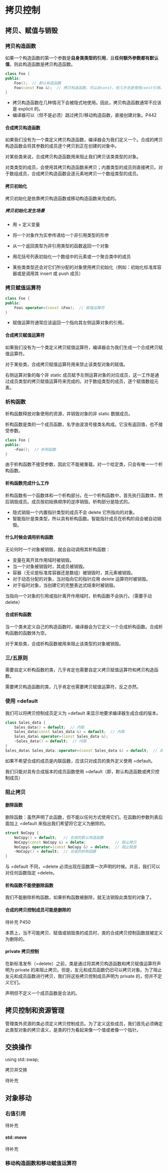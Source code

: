 # 拷贝控制

## 拷贝、赋值与销毁

### 拷贝构造函数

如果一个构造函数的第一个参数是**自身类类型的引用**，且**任何额外参数都有默认值**，则此构造函数是拷贝构造函数。

```c++
class Foo {
public:
    Foo();  // 默认构造函数
    Foo(const Foo &);  // 拷贝构造函数。可以非const，但几乎总是使用const引用。
}
```

* 拷贝构造函数在几种情况下会被隐式地使用。因此，拷贝构造函数通常不应该是 explicit 的。
* 编译器可以（但不是必须）跳过拷贝/移动构造函数，直接创建对象。P442

#### 合成拷贝构造函数

如果我们没有为一个类定义拷贝构造函数，编译器会为我们定义一个。合成的拷贝构造函数会将其参数的成员逐个拷贝到正在创建的对象中。

对某些类来说，合成拷贝构造函数用来阻止我们拷贝该类类型的对象。

对类类型的成员，会使用其拷贝构造函数来拷贝；内置类型的成员则直接拷贝。对于数组成员，合成拷贝构造函数会逐元素地拷贝一个数组类型的成员。

#### 拷贝初始化

拷贝初始化是依靠拷贝构造函数或移动构造函数来完成的。

##### 拷贝初始化发生场景

* 用 = 定义变量
* 将一个对象作为实参传递给一个非引用类型的形参
* 从一个返回类型为非引用类型的函数返回一个对象
* 用花括号列表初始化一个数组中的元素或一个聚合类中的成员

* 某些类类型还会对它们所分配的对象使用拷贝初始化（例如：初始化标准库容器或是调用其 insert 或 push 成员）

### 拷贝赋值运算符

```c++
class Foo {
public:
    Foo& operator=(const &Foo);  // 赋值运算符
}
```

* 赋值运算符通常应该返回一个指向其左侧运算对象的引用。

#### 合成拷贝赋值运算符

如果我们没有为一个类定义拷贝赋值运算符，编译器会为我们生成一个合成拷贝赋值运算符。

对于某些类，合成拷贝赋值运算符用来禁止该类型对象的赋值。

右侧运算对象的每个非 static 成员赋予左侧运算对象的对应成员，这一工作是通过成员类型的拷贝赋值运算符来完成的。对于数组类型的成员，逐个赋值数组元素。

### 析构函数

析构函数释放对象使用的资源，并销毁对象的非 static 数据成员。

析构函数是类的一个成员函数，名字由波浪号接类名构成。它没有返回值，也不接受参数。

```c++
class Foo {
public:
    ~Foo();  // 析构函数
}
```

由于析构函数不接受参数，因此它不能被重载。对一个给定类，只会有唯一一个析构函数。

#### 析构函数完成什么工作

析构函数有一个函数体和一个析构部分。在一个析构函数中，首先执行函数体，然后销毁成员。成员按初始换顺序的逆序销毁。析构部分是隐式的。

* 隐式销毁一个内置指针类型的成员不会 delete 它所指向的对象。
* 智能指针是类类型，所以具有析构函数。智能指针成员在析构阶段会被自动销毁。

#### 什么时候会调用析构函数

无论何时一个对象被销毁，就会自动调用其析构函数：

* 变量在离开其作用域时被销毁。
* 当一个对象被销毁时，其成员被销毁。
* 容器（无论是标准库容器还是数组）被销毁时，其元素被销毁。
* 对于动态分配的对象，当对指向它的指针应用 delete 运算符时被销毁。
* 对于临时对象，当创建它的完整表达式结束时被销毁。

当指向一个对象的引用或指针离开作用域时，析构函数不会执行。（需要手动 delete）

#### 合成析构函数

当一个类未定义自己的构造函数时，编译器会为它定义一个合成析构函数。合成析构函数的函数体为空。

对于某些类，合成析构函数被用来阻止该类型的对象被销毁。

### 三/五原则

需要自定义析构函数的类，几乎肯定也需要自定义拷贝赋值运算符和拷贝构造函数。

需要拷贝构造函数的类，几乎肯定也需要拷贝赋值运算符，反之亦然。

### 使用 =default

我们可以将拷贝控制成员定义为 =default 来显示地要求编译器生成合成的版本。

```c++
class Sales_data {
    Sales_data() = default;  // 内联
    Sales_data(const Sales_data &) = default;  // 内联
    Sales_data& operator=(const Sales_data &);
    ~Sales_data() = default;  // 内联
}
Sales_data& Sales_data::operator=(const Sales_data &) = default;  // 非内联
```

如果不希望合成的成员是内联函数，应该只对成员的类外定义使用 =default。

我们只能对具有合成版本的成员函数使用 =default（即，默认构造函数或拷贝控制成员）

### 阻止拷贝

#### 删除函数

删除函数：虽然声明了此函数，但不能以任何方式使用它们。在函数的参数列表后面加上 =default 来指出我们希望将它定义为删除的。

```c++
struct NoCopy {
    NoCopy() = default;   // 合成的默认构造函数
    NoCopy(const NoCopy &) = delete;             // 阻止拷贝
    NoCopy& operator=(const NoCopy &) = delete;  // 阻止赋值
    ~NoCopy() = default;  // 合成的析构函数
}
```

与 =default 不同，=delete 必须出现在函数第一次声明的时候。并且，我们可以对任何函数指定 =delete。

#### 析构函数不能使删除函数

我们不能删除析构函数。如果析构函数被删除，就无法销毁此类型的对象了。

#### 合成的拷贝控制成员可能是删除的

待补充 P450

本质上，当不可能拷贝、赋值或销毁类的成员时，类的合成拷贝控制函数就被定义为删除的。

#### private 拷贝控制

在新标准发布（=delete）之前，类是通过将其拷贝构造函数和拷贝赋值运算符声明为 private 的来阻止拷贝。但是，友元和成员函数仍旧可以拷贝对象。为了阻止友元和成员函数进行拷贝，我们将这些拷贝控制成员声明为 private 的，但并不定义它们。

声明但不定义一个成员函数是合法的。



## 拷贝控制和资源管理

管理类外资源的类必须定义拷贝控制成员。为了定义这些成员，我们首先必须确定此类型对象的拷贝语义，是类的行为看起来像一个值或者像一个指针。



## 交换操作

using std::swap;

拷贝并交换

待补充



## 对象移动

### 右值引用

待补充

#### std::move

待补充

### 移动构造函数和移动赋值运算符







